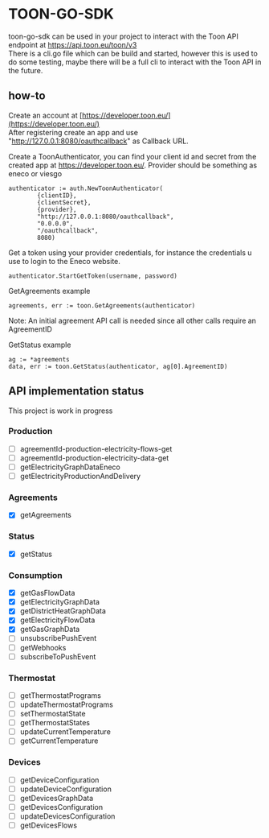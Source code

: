 # TOON-GO-SDK
toon-go-sdk can be used in your project to interact with the Toon API endpoint at https://api.toon.eu/toon/v3  
There is a cli.go file which can be build and started, however this is used to do some testing, maybe there will be a full cli to interact with the Toon API in the future.

## how-to

Create an account at [https://developer.toon.eu/](https://developer.toon.eu/)  
After registering create an app and use "http://127.0.0.1:8080/oauthcallback" as Callback URL.  

Create a ToonAuthenticator, you can find your client id and secret from the created app at https://developer.toon.eu/. Provider should be something as eneco or viesgo
```
authenticator := auth.NewToonAuthenticator(
		{clientID},
		{clientSecret},
		{provider},
		"http://127.0.0.1:8080/oauthcallback",
		"0.0.0.0",
		"/oauthcallback",
		8080)
```

Get a token using your provider credentials, for instance the credentials u use to login to the Eneco website. 
```
authenticator.StartGetToken(username, password)
```

GetAgreements example
```
agreements, err := toon.GetAgreements(authenticator)
```

Note: An initial agreement API call is needed since all other calls require an AgreementID

GetStatus example
```
ag := *agreements
data, err := toon.GetStatus(authenticator, ag[0].AgreementID)
```

## API implementation status
This project is work in progress

### Production
- [ ] agreementId-production-electricity-flows-get
- [ ] agreementId-production-electricity-data-get
- [ ] getElectricityGraphDataEneco
- [ ] getElectricityProductionAndDelivery

### Agreements
- [x] getAgreements

### Status
- [x] getStatus

### Consumption
- [x] getGasFlowData
- [x] getElectricityGraphData
- [x] getDistrictHeatGraphData
- [x] getElectricityFlowData
- [x] getGasGraphData
- [ ] unsubscribePushEvent
- [ ] getWebhooks
- [ ] subscribeToPushEvent

### Thermostat
- [ ] getThermostatPrograms
- [ ] updateThermostatPrograms
- [ ] setThermostatState
- [ ] getThermostatStates
- [ ] updateCurrentTemperature
- [ ] getCurrentTemperature

### Devices
- [ ] getDeviceConfiguration
- [ ] updateDeviceConfiguration
- [ ] getDevicesGraphData
- [ ] getDevicesConfiguration
- [ ] updateDevicesConfiguration
- [ ] getDevicesFlows